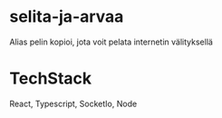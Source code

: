# selita-ja-arvaa

Alias pelin kopioi, jota voit pelata internetin välityksellä

# TechStack
React, Typescript, SocketIo, Node
